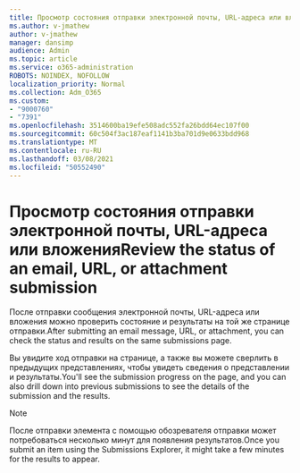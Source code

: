 ```yaml
---
title: Просмотр состояния отправки электронной почты, URL-адреса или вложения
ms.author: v-jmathew
author: v-jmathew
manager: dansimp
audience: Admin
ms.topic: article
ms.service: o365-administration
ROBOTS: NOINDEX, NOFOLLOW
localization_priority: Normal
ms.collection: Adm_O365
ms.custom:
- "9000760"
- "7391"
ms.openlocfilehash: 3514600ba19efe508adc552fa26bdd64ec107f00
ms.sourcegitcommit: 60c504f3ac187eaf1141b3ba701d9e0633bdd968
ms.translationtype: MT
ms.contentlocale: ru-RU
ms.lasthandoff: 03/08/2021
ms.locfileid: "50552490"
---
```

# <a name="review-the-status-of-an-email-url-or-attachment-submission"></a><span data-ttu-id="a1eb6-102">Просмотр состояния отправки электронной почты, URL-адреса или вложения</span><span class="sxs-lookup"><span data-stu-id="a1eb6-102">Review the status of an email, URL, or attachment submission</span></span>

<span data-ttu-id="a1eb6-103">После отправки сообщения электронной почты, URL-адреса или вложения можно проверить состояние и результаты на той же странице отправки.</span><span class="sxs-lookup"><span data-stu-id="a1eb6-103">After submitting an email message, URL, or attachment, you can check the status and results on the same submissions page.</span></span>

<span data-ttu-id="a1eb6-104">Вы увидите ход отправки на странице, а также вы можете сверлить в предыдущих представлениях, чтобы увидеть сведения о представлении и результаты.</span><span class="sxs-lookup"><span data-stu-id="a1eb6-104">You'll see the submission progress on the page, and you can also drill down into previous submissions to see the details of the submission and the results.</span></span>

> [!NOTE]
> <span data-ttu-id="a1eb6-105">После отправки элемента с помощью обозревателя отправки может потребоваться несколько минут для появления результатов.</span><span class="sxs-lookup"><span data-stu-id="a1eb6-105">Once you submit an item using the Submissions Explorer, it might take a few minutes for the results to appear.</span></span>
